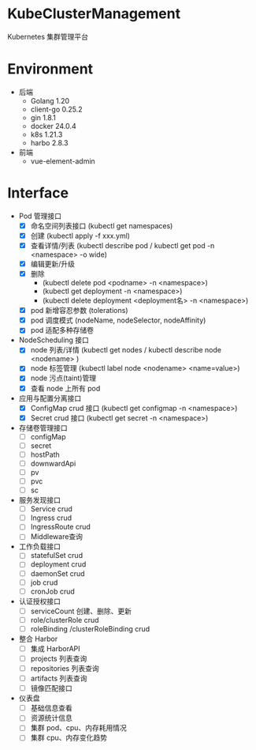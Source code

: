 # KubeClusterManagement

Kubernetes 集群管理平台

# Environment

- 后端
    - Golang 1.20
    - client-go 0.25.2
    - gin 1.8.1
    - docker 24.0.4
    - k8s 1.21.3
    - harbo 2.8.3
- 前端
    - vue-element-admin


# Interface

- Pod 管理接口
    - [x] 命名空间列表接口 (kubectl get namespaces)
    - [x] 创建 (kubectl apply -f xxx.yml)
    - [x] 查看详情/列表 (kubectl describe pod / kubectl get pod -n \<namespace\> -o wide)
    - [x] 编辑更新/升级
    - [x] 删除 
        - (kubectl delete pod \<podname\> -n \<namespace\>)
        - (kubectl get deployment -n \<namespace\>)
        - (kubectl delete deployment \<deployment名\> -n \<namespace\>)
    - [x] pod 新增容忍参数 (tolerations)
    - [x] pod 调度模式 (nodeName, nodeSelector, nodeAffinity)
    - [x] pod 适配多种存储卷
- NodeScheduling 接口
    - [x] node 列表/详情 (kubectl get nodes / kubectl describe node \<nodename\> )
    - [x] node 标签管理 (kubectl label node \<nodename\> <name=value>)
    - [x] node 污点(taint)管理
    - [x] 查看 node 上所有 pod
- 应用与配置分离接口
    - [x] ConfigMap crud 接口 (kubectl get configmap -n \<namespace\>)
    - [x] Secret crud 接口 (kubectl get secret -n \<namespace\>)
- 存储卷管理接口
    - [ ] configMap
    - [ ] secret
    - [ ] hostPath
    - [ ] downwardApi
    - [ ] pv
    - [ ] pvc
    - [ ] sc
- 服务发现接口
    - [ ] Service crud
    - [ ] Ingress crud
    - [ ] IngressRoute crud
    - [ ] Middleware查询
- 工作负载接口
    - [ ] statefulSet crud
    - [ ] deployment crud
    - [ ] daemonSet crud
    - [ ] job crud
    - [ ] cronJob crud
- 认证授权接口
    - [ ] serviceCount 创建、删除、更新
    - [ ] role/clusterRole crud
    - [ ] roleBinding /clusterRoleBinding crud
- 整合 Harbor
    - [ ] 集成 HarborAPI
    - [ ]  projects 列表查询
    - [ ]  repositories 列表查询
    - [ ]  artifacts 列表查询
    - [ ]  镜像匹配接口
- 仪表盘
    - [ ] 基础信息查看
    - [ ] 资源统计信息
    - [ ] 集群 pod、cpu、内存耗用情况
    - [ ] 集群 cpu、内存变化趋势
